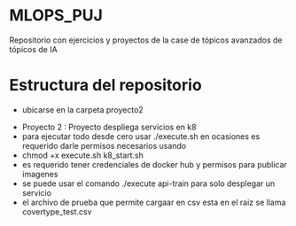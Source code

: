# MLOPS_PUJ
Repositorio con ejercicios y proyectos de la case de tópicos avanzados de tópicos de IA

# Estructura del repositorio
* ubicarse en la carpeta proyecto2

- Proyecto 2 : Proyecto despliega servicios en k8
- para ejecutar todo desde cero usar ./execute.sh en ocasiones es requerido darle permisos necesarios usando 
- chmod +x execute.sh k8_start.sh
- es requerido tener credenciales de docker hub y permisos para publicar imagenes
- se puede usar el comando ./execute api-train para solo desplegar un servicio
- el archivo de prueba que permite cargaar en csv esta en el raiz se llama covertype_test.csv
